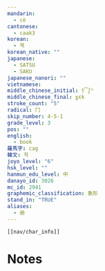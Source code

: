 ```yaml
---
mandarin:
  - cè
cantonese:
  - caak3
korean:
  - 책
korean_native: ""
japanese:
  - SATSU
  - SAKU
japanese_nanori: ""
vietnamese:
middle_chinese_initial: t͡ʃʰ
middle_chinese_final: ɣɛk
stroke_count: "5"
radical: 冂
skip_number: 4-5-1
grade_level: 3
pos: ""
english:
  - book
羅馬字: cag
韓文: 착
joyo_level: "6"
hsk_level: ""
hanmun_edu_level: 中
danayo_id: 3026
mc_id: 2941
graphemic_classification: 象形
stand_in: "TRUE"
aliases:
  - 册
---
```

```meta-bind-embed
[[nav/char_info]]
```

# Notes
